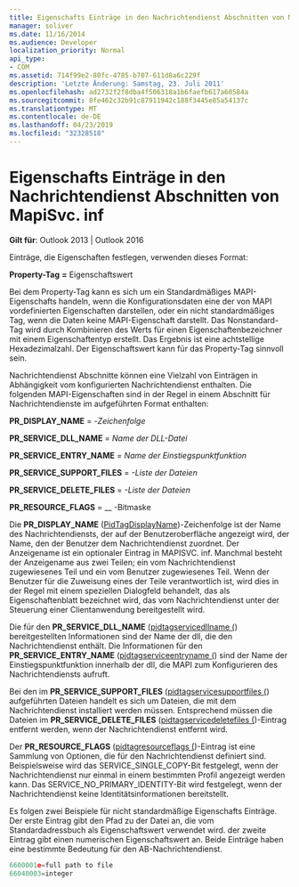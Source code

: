 ```yaml
---
title: Eigenschafts Einträge in den Nachrichtendienst Abschnitten von MapiSvc. inf
manager: soliver
ms.date: 11/16/2014
ms.audience: Developer
localization_priority: Normal
api_type:
- COM
ms.assetid: 714f99e2-80fc-4785-b707-611d8a6c229f
description: 'Letzte Änderung: Samstag, 23. Juli 2011'
ms.openlocfilehash: ad2732f2f8dba4f506318a1b6faefb617a60584a
ms.sourcegitcommit: 8fe462c32b91c87911942c188f3445e85a54137c
ms.translationtype: MT
ms.contentlocale: de-DE
ms.lasthandoff: 04/23/2019
ms.locfileid: "32328518"
---
```

# <a name="property-entries-in-mapisvcinf-message-service-sections"></a>Eigenschafts Einträge in den Nachrichtendienst Abschnitten von MapiSvc. inf

  
  
**Gilt für**: Outlook 2013 | Outlook 2016 
  
Einträge, die Eigenschaften festlegen, verwenden dieses Format:
  
 **Property-Tag** **=** Eigenschaftswert 
  
Bei dem Property-Tag kann es sich um ein Standardmäßiges MAPI-Eigenschafts handeln, wenn die Konfigurationsdaten eine der von MAPI vordefinierten Eigenschaften darstellen, oder ein nicht standardmäßiges Tag, wenn die Daten keine MAPI-Eigenschaft darstellt. Das Nonstandard-Tag wird durch Kombinieren des Werts für einen Eigenschaftenbezeichner mit einem Eigenschaftentyp erstellt. Das Ergebnis ist eine achtstellige Hexadezimalzahl. Der Eigenschaftswert kann für das Property-Tag sinnvoll sein. 
  
Nachrichtendienst Abschnitte können eine Vielzahl von Einträgen in Abhängigkeit vom konfigurierten Nachrichtendienst enthalten. Die folgenden MAPI-Eigenschaften sind in der Regel in einem Abschnitt für Nachrichtendienste im aufgeführten Format enthalten:
  
 **PR_DISPLAY_NAME** =  -_Zeichenfolge_
  
 **PR_SERVICE_DLL_NAME** =  _Name der DLL-Datei_
  
 **PR_SERVICE_ENTRY_NAME** =  _Name der Einstiegspunktfunktion_
  
 **PR_SERVICE_SUPPORT_FILES** =  _-Liste der Dateien_
  
 **PR_SERVICE_DELETE_FILES** =  _-Liste der Dateien_
  
 **PR_RESOURCE_FLAGS** =  __ -Bitmaske
  
Die **PR_DISPLAY_NAME** ([PidTagDisplayName](pidtagdisplayname-canonical-property.md))-Zeichenfolge ist der Name des Nachrichtendiensts, der auf der Benutzeroberfläche angezeigt wird, der Name, den der Benutzer dem Nachrichtendienst zuordnet. Der Anzeigename ist ein optionaler Eintrag in MAPISVC. inf. Manchmal besteht der Anzeigename aus zwei Teilen; ein vom Nachrichtendienst zugewiesenes Teil und ein vom Benutzer zugewiesenes Teil. Wenn der Benutzer für die Zuweisung eines der Teile verantwortlich ist, wird dies in der Regel mit einem speziellen Dialogfeld behandelt, das als Eigenschaftenblatt bezeichnet wird, das vom Nachrichtendienst unter der Steuerung einer Clientanwendung bereitgestellt wird. 
  
Die für den **PR_SERVICE_DLL_NAME** ([pidtagservicedllname (](pidtagservicedllname-canonical-property.md)) bereitgestellten Informationen sind der Name der dll, die den Nachrichtendienst enthält. Die Informationen für den **PR_SERVICE_ENTRY_NAME** ([pidtagserviceentryname (](pidtagserviceentryname-canonical-property.md)) sind der Name der Einstiegspunktfunktion innerhalb der dll, die MAPI zum Konfigurieren des Nachrichtendiensts aufruft. 
  
Bei den im **PR_SERVICE_SUPPORT_FILES** ([pidtagservicesupportfiles (](pidtagservicesupportfiles-canonical-property.md)) aufgeführten Dateien handelt es sich um Dateien, die mit dem Nachrichtendienst installiert werden müssen. Entsprechend müssen die Dateien im **PR_SERVICE_DELETE_FILES** ([pidtagservicedeletefiles (](pidtagservicedeletefiles-canonical-property.md))-Eintrag entfernt werden, wenn der Nachrichtendienst entfernt wird. 
  
Der **PR_RESOURCE_FLAGS** ([pidtagresourceflags (](pidtagresourceflags-canonical-property.md))-Eintrag ist eine Sammlung von Optionen, die für den Nachrichtendienst definiert sind. Beispielsweise wird das SERVICE_SINGLE_COPY-Bit festgelegt, wenn der Nachrichtendienst nur einmal in einem bestimmten Profil angezeigt werden kann. Das SERVICE_NO_PRIMARY_IDENTITY-Bit wird festgelegt, wenn der Nachrichtendienst keine Identitätsinformationen bereitstellt. 
  
Es folgen zwei Beispiele für nicht standardmäßige Eigenschafts Einträge. Der erste Eintrag gibt den Pfad zu der Datei an, die vom Standardadressbuch als Eigenschaftswert verwendet wird. der zweite Eintrag gibt einen numerischen Eigenschaftswert an. Beide Einträge haben eine bestimmte Bedeutung für den AB-Nachrichtendienst.
  
```cpp
6600001e=full path to file
66040003=integer

```


